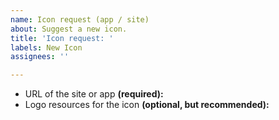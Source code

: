 ```yaml
---
name: Icon request (app / site)
about: Suggest a new icon.
title: 'Icon request: '
labels: New Icon
assignees: ''

---
```


<!--
First, READ OUR ISSUE GUIDELINES: https://git.io/JLu8h
(Only takes half a minute to read!)

Remember to add NAME OF THE SITE OR APP at the end of the issue title.
---- ˅ ˅ ˅ ˅ ˅ ˅ ˅ ˅ ˅ ˅ ˅ ˅ ˅ ˅ ˅ ˅ ˅ ˅ ˅ ˅ ˅ ˅ ˅ -->

- URL of the site or app **(required):** 
- Logo resources for the icon **(optional, but recommended):** 

<!-- ^ ^ ^ ^ ^ ^ ^ ^ ^ ^ ^ ^ ^ ^ ^ ^ ^ ^ ^ ^ --
NO PROFILE PICTURES (Twitter, Facebook, Github etc.) OF ANY KIND AS LOGO RESOURCE, these are not helpful at all.

If you're adding IMAGE as logo resource, it has to be either:

1. SVG vector from official source (vectors are most preferable)
 OR
2. High quality (at least 1000 x 1000 pixels) image from official source (image size does not include white space around the logo, has to have smooth edges, no artifacts etc).

Also, it has be currently used logo by the company.

If your finding doesn't fit any of the criterias, it's best to leave it empty. -->